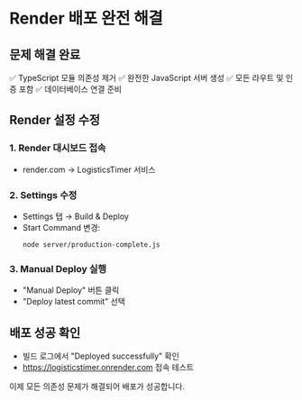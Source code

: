 # Render 배포 완전 해결

## 문제 해결 완료
✅ TypeScript 모듈 의존성 제거
✅ 완전한 JavaScript 서버 생성
✅ 모든 라우트 및 인증 포함
✅ 데이터베이스 연결 준비

## Render 설정 수정

### 1. Render 대시보드 접속
- render.com → LogisticsTimer 서비스

### 2. Settings 수정
- Settings 탭 → Build & Deploy
- Start Command 변경:
  ```
  node server/production-complete.js
  ```

### 3. Manual Deploy 실행
- "Manual Deploy" 버튼 클릭
- "Deploy latest commit" 선택

## 배포 성공 확인
- 빌드 로그에서 "Deployed successfully" 확인
- https://logisticstimer.onrender.com 접속 테스트

이제 모든 의존성 문제가 해결되어 배포가 성공합니다.